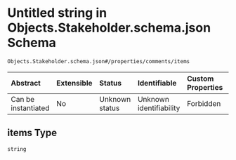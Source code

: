 # Untitled string in Objects.Stakeholder.schema.json Schema

```txt
Objects.Stakeholder.schema.json#/properties/comments/items
```

| Abstract            | Extensible | Status         | Identifiable            | Custom Properties | Additional Properties | Access Restrictions | Defined In                                                                                    |
| :------------------ | :--------- | :------------- | :---------------------- | :---------------- | :-------------------- | :------------------ | :-------------------------------------------------------------------------------------------- |
| Can be instantiated | No         | Unknown status | Unknown identifiability | Forbidden         | Allowed               | none                | [Stakeholder.schema.json\*](../schema/objects/Stakeholder.schema.json "open original schema") |

## items Type

`string`
